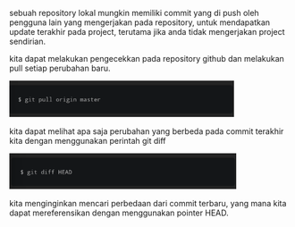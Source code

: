 sebuah repository lokal mungkin memiliki commit yang di push oleh pengguna lain yang mengerjakan pada repository, untuk mendapatkan update terakhir pada project, terutama jika anda tidak mengerjakan project sendirian.

kita dapat melakukan pengecekkan pada repository github dan melakukan pull setiap perubahan baru.

![](2023-02-18-20-55-25.png)

kita dapat melihat apa saja perubahan yang berbeda pada commit terakhir kita dengan menggunakan perintah git diff

![](2023-02-18-20-56-18.png)

kita menginginkan mencari perbedaan dari commit terbaru, yang mana kita dapat mereferensikan dengan menggunakan pointer HEAD.